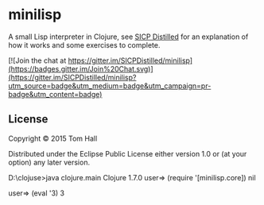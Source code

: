 # minilisp

A small Lisp interpreter in Clojure, see [SICP Distilled](http://www.sicpdistilled.com/section/4.1/) for an explanation of how it works and some exercises to complete.

[![Join the chat at https://gitter.im/SICPDistilled/minilisp](https://badges.gitter.im/Join%20Chat.svg)](https://gitter.im/SICPDistilled/minilisp?utm_source=badge&utm_medium=badge&utm_campaign=pr-badge&utm_content=badge)

## License

Copyright © 2015 Tom Hall

Distributed under the Eclipse Public License either version 1.0 or (at
your option) any later version.



D:\clojuse>java clojure.main
Clojure 1.7.0
user=> (require '[minilisp.core])
nil

user=> (eval '3)
3
